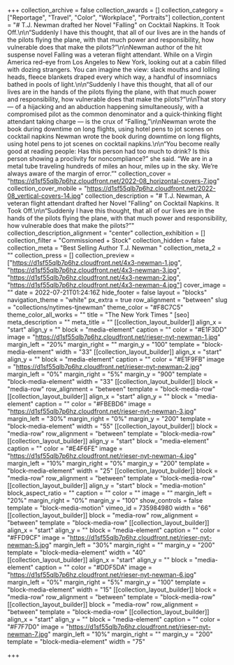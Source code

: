 +++
collection_archive = false
collection_awards = []
collection_category = ["Reportage", "Travel", "Color", "Workplace", "Portraits"]
collection_content = "# T.J. Newman drafted her Novel \"Falling\" on Cocktail Napkins. It Took Off.\n\n“Suddenly I have this thought, that all of our lives are in the hands of the pilots flying the plane, with that much power and responsibility, how vulnerable does that make the pilots?”\n\nNewman author of the hit suspense novel Falling was a veteran flight attendant. While on a Virgin America red-eye from Los Angeles to New York, looking out at a cabin filled with dozing strangers. You can imagine the view: slack mouths and lolling heads, fleece blankets draped every which way, a handful of insomniacs bathed in pools of light.\n\n“Suddenly I have this thought, that all of our lives are in the hands of the pilots flying the plane, with that much power and responsibility, how vulnerable does that make the pilots?”\n\nThat story — of a hijacking and an abduction happening simultaneously, with a compromised pilot as the common denominator and a quick-thinking flight attendant taking charge — is the crux of “Falling,”\n\nNewman wrote the book during downtime on long flights, using hotel pens to jot scenes on cocktail napkins Newman wrote the book during downtime on long flights, using hotel pens to jot scenes on cocktail napkins.\n\n“You become really good at reading people: Has this person had too much to drink? Is this person showing a proclivity for noncompliance?” she said. “We are in a metal tube traveling hundreds of miles an hour, miles up in the sky. We’re always aware of the margin of error.”"
collection_cover = "https://d1sf55qlb7p6hz.cloudfront.net/2022-08_horizontal-covers-7.jpg"
collection_cover_mobile = "https://d1sf55qlb7p6hz.cloudfront.net/2022-08_vertical-covers-14.jpg"
collection_description = "# T.J. Newman, A veteran flight attendant drafted her Novel \"Falling\" on Cocktail Napkins. It Took Off.\n\n“Suddenly I have this thought, that all of our lives are in the hands of the pilots flying the plane, with that much power and responsibility, how vulnerable does that make the pilots?”"
collection_description_alignment = "center"
collection_exhibition = []
collection_filter = "Commissioned + Stock"
collection_hidden = false
collection_meta = "Best Selling Author T.J. Newman "
collection_meta_2 = ""
collection_press = []
collection_preview = ["https://d1sf55qlb7p6hz.cloudfront.net/4x3-newman-1.jpg", "https://d1sf55qlb7p6hz.cloudfront.net/4x3-newman-3.jpg", "https://d1sf55qlb7p6hz.cloudfront.net/4x3-newman-2.jpg", "https://d1sf55qlb7p6hz.cloudfront.net/4x3-newman-4.jpg"]
cover_image = ""
date = 2022-07-21T01:24:16Z
hide_footer = false
layout = "blocks"
navigation_theme = "white"
px_extra = true
row_alignment = "between"
slug = "collections/nytimes-tjnewman"
theme_color = "#F8C7C5"
theme_color_all_works = ""
title = "The New York Times "
[seo]
meta_description = ""
meta_title = ""
[[collection_layout_builder]]
align_x = "start"
align_y = ""
block = "media-element"
caption = ""
color = "#E1F3DD"
image = "https://d1sf55qlb7p6hz.cloudfront.net/rieser-nyt-newman-1.jpg"
margin_left = "20%"
margin_right = ""
margin_y = "100"
template = "block-media-element"
width = "33"
[[collection_layout_builder]]
align_x = "start"
align_y = ""
block = "media-element"
caption = ""
color = "#E1F9FB"
image = "https://d1sf55qlb7p6hz.cloudfront.net/rieser-nyt-newman-2.jpg"
margin_left = "0%"
margin_right = "5%"
margin_y = "900"
template = "block-media-element"
width = "33"
[[collection_layout_builder]]
block = "media-row"
row_alignment = "between"
template = "block-media-row"
[[collection_layout_builder]]
align_x = "start"
align_y = ""
block = "media-element"
caption = ""
color = "#FBEBD6"
image = "https://d1sf55qlb7p6hz.cloudfront.net/rieser-nyt-newman-3.jpg"
margin_left = "30%"
margin_right = "0%"
margin_y = "200"
template = "block-media-element"
width = "55"
[[collection_layout_builder]]
block = "media-row"
row_alignment = "between"
template = "block-media-row"
[[collection_layout_builder]]
align_y = "start"
block = "media-element"
caption = ""
color = "#E4F6FE"
image = "https://d1sf55qlb7p6hz.cloudfront.net/rieser-nyt-newman-4.jpg"
margin_left = "10%"
margin_right = "0%"
margin_y = "200"
template = "block-media-element"
width = "25"
[[collection_layout_builder]]
block = "media-row"
row_alignment = "between"
template = "block-media-row"
[[collection_layout_builder]]
align_y = "start"
block = "media-motion"
block_aspect_ratio = ""
caption = ""
color = ""
image = ""
margin_left = "20%"
margin_right = "0%"
margin_y = "100"
show_controls = false
template = "block-media-motion"
vimeo_id = 735984980
width = "66"
[[collection_layout_builder]]
block = "media-row"
row_alignment = "between"
template = "block-media-row"
[[collection_layout_builder]]
align_x = "start"
align_y = ""
block = "media-element"
caption = ""
color = "#FFD9CF"
image = "https://d1sf55qlb7p6hz.cloudfront.net/rieser-nyt-newman-5.jpg"
margin_left = "30%"
margin_right = ""
margin_y = "200"
template = "block-media-element"
width = "40"
[[collection_layout_builder]]
align_x = "start"
align_y = ""
block = "media-element"
caption = ""
color = "#DDF5DA"
image = "https://d1sf55qlb7p6hz.cloudfront.net/rieser-nyt-newman-6.jpg"
margin_left = "0%"
margin_right = "5%"
margin_y = "100"
template = "block-media-element"
width = "15"
[[collection_layout_builder]]
block = "media-row"
row_alignment = "between"
template = "block-media-row"
[[collection_layout_builder]]
block = "media-row"
row_alignment = "between"
template = "block-media-row"
[[collection_layout_builder]]
align_x = "start"
align_y = ""
block = "media-element"
caption = ""
color = "#F7F7D0"
image = "https://d1sf55qlb7p6hz.cloudfront.net/rieser-nyt-newman-7.jpg"
margin_left = "10%"
margin_right = ""
margin_y = "200"
template = "block-media-element"
width = "75"

+++
